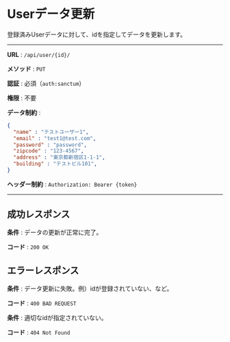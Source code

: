 # Userデータ更新

登録済みUserデータに対して、idを指定してデータを更新します。

---

**URL** : `/api/user/{id}/`

**メソッド** : `PUT`

**認証** : 必須（`auth:sanctum`）

**権限** : 不要

**データ制約** :

```json
{
  "name" : "テストユーザー1",
  "email" : "test1@test.com",
  "password" : "password",
  "zipcode" : "123-4567",
  "address" : "東京都新宿区1-1-1",
  "building" : "テストビル101",
}
```

**ヘッダー制約** : `Authorization: Bearer {token}`  

---

## 成功レスポンス

**条件** : データの更新が正常に完了。

**コード** : `200 OK`

## エラーレスポンス

**条件** : データ更新に失敗。例）idが登録されていない、など。

**コード** : `400 BAD REQUEST`

**条件** : 適切なidが指定されていない。

**コード** : `404 Not Found`

